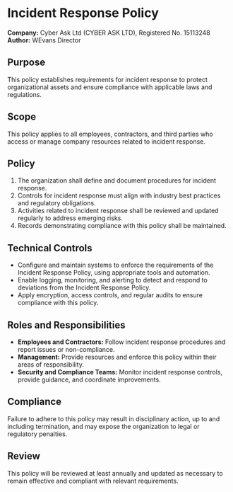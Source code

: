 # Incident Response Policy

**Company:** Cyber Ask Ltd (CYBER ASK LTD), Registered No. 15113248  
**Author:** WEvans Director

## Purpose

This policy establishes requirements for incident response to protect organizational assets and ensure compliance with applicable laws and regulations.

## Scope

This policy applies to all employees, contractors, and third parties who access or manage company resources related to incident response.

## Policy

1. The organization shall define and document procedures for incident response.
2. Controls for incident response must align with industry best practices and regulatory obligations.
3. Activities related to incident response shall be reviewed and updated regularly to address emerging risks.
4. Records demonstrating compliance with this policy shall be maintained.

## Technical Controls

- Configure and maintain systems to enforce the requirements of the Incident Response Policy, using appropriate tools and automation.
- Enable logging, monitoring, and alerting to detect and respond to deviations from the Incident Response Policy.
- Apply encryption, access controls, and regular audits to ensure compliance with this policy.

## Roles and Responsibilities

- **Employees and Contractors:** Follow incident response procedures and report issues or non-compliance.
- **Management:** Provide resources and enforce this policy within their areas of responsibility.
- **Security and Compliance Teams:** Monitor incident response controls, provide guidance, and coordinate improvements.

## Compliance

Failure to adhere to this policy may result in disciplinary action, up to and including termination, and may expose the organization to legal or regulatory penalties.

## Review

This policy will be reviewed at least annually and updated as necessary to remain effective and compliant with relevant requirements.
